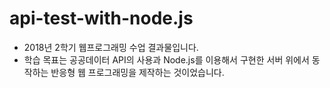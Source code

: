 # api-test-with-node.js
- 2018년 2학기 웹프로그래밍 수업 결과물입니다.
- 학습 목표는 공공데이터 API의 사용과 Node.js를 이용해서 구현한 서버 위에서 동작하는 반응형 웹 프로그래밍을 제작하는 것이었습니다.

